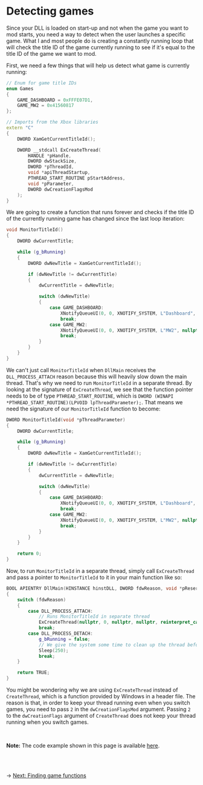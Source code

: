 # Detecting games
Since your DLL is loaded on start-up and not when the game you want to mod starts, you need a way to detect when the user launches a specific game.
What I and most people do is creating a constantly running loop that will check the title ID of the game currently running to see if it's equal to the title ID of the game we want to mod.

First, we need a few things that will help us detect what game is currently running:
```C++
// Enum for game title IDs
enum Games
{
    GAME_DASHBOARD = 0xFFFE07D1,
    GAME_MW2 = 0x41560817
};

// Imports from the Xbox libraries
extern "C" 
{
    DWORD XamGetCurrentTitleId();

    DWORD __stdcall ExCreateThread(
        HANDLE *pHandle,
        DWORD dwStackSize,
        DWORD *pThreadId,
        void *apiThreadStartup,
        PTHREAD_START_ROUTINE pStartAddress,
        void *pParameter,
        DWORD dwCreationFlagsMod
    );
}
```

We are going to create a function that runs forever and checks if the title ID of the currently running game has changed since the last loop iteration:
```C++
void MonitorTitleId()
{
    DWORD dwCurrentTitle;

    while (g_bRunning)
    {
        DWORD dwNewTitle = XamGetCurrentTitleId();

        if (dwNewTitle != dwCurrentTitle)
        {
            dwCurrentTitle = dwNewTitle;

            switch (dwNewTitle)
            {
                case GAME_DASHBOARD:
                    XNotifyQueueUI(0, 0, XNOTIFY_SYSTEM, L"Dashboard", nullptr);
                    break;
                case GAME_MW2:
                    XNotifyQueueUI(0, 0, XNOTIFY_SYSTEM, L"MW2", nullptr);
                    break;
            }
        }
    }
}
```

We can't just call `MonitorTitleId` when `DllMain` receives the `DLL_PROCESS_ATTACH` reason because this will heavily slow down the main thread. That's why we need to run `MonitorTitleId` in a separate thread.
By looking at the signature of `ExCreateThread`, we see that the function pointer needs to be of type `PTHREAD_START_ROUTINE`, which is `DWORD (WINAPI *PTHREAD_START_ROUTINE)(LPVOID lpThreadParameter);`. That means we need the signature of our `MonitorTitleId` function to become:
```C++
DWORD MonitorTitleId(void *pThreadParameter)
{
    DWORD dwCurrentTitle;

    while (g_bRunning)
    {
        DWORD dwNewTitle = XamGetCurrentTitleId();

        if (dwNewTitle != dwCurrentTitle)
        {
            dwCurrentTitle = dwNewTitle;

            switch (dwNewTitle)
            {
                case GAME_DASHBOARD:
                    XNotifyQueueUI(0, 0, XNOTIFY_SYSTEM, L"Dashboard", nullptr);
                    break;
                case GAME_MW2:
                    XNotifyQueueUI(0, 0, XNOTIFY_SYSTEM, L"MW2", nullptr);
                    break;
            }
        }
    }

    return 0;
}
```

Now, to run `MonitorTitleId` in a separate thread, simply call `ExCreateThread` and pass a pointer to `MonitorTitleId` to it in your main function like so:
```C++
BOOL APIENTRY DllMain(HINSTANCE hinstDLL, DWORD fdwReason, void *pReserved)
{
    switch (fdwReason) 
    {
        case DLL_PROCESS_ATTACH:
            // Runs MonitorTitleId in separate thread
            ExCreateThread(nullptr, 0, nullptr, nullptr, reinterpret_cast<PTHREAD_START_ROUTINE>(MonitorTitleId), nullptr, 2);
            break;
        case DLL_PROCESS_DETACH:
            g_bRunning = false;
            // We give the system some time to clean up the thread before exiting
            Sleep(250);
            break;
    }

    return TRUE;
}
```

You might be wondering why we are using `ExCreateThread` instead of `CreateThread`, which is a function provided by Windows in a header file. The reason is that, in order to keep your thread running even when you switch games, you need to pass `2` in the `dwCreationFlagsMod` argument. Passing `2` to the `dwCreationFlags` argument of `CreateThread` does not keep your thread running when you switch games.

<br/>

**Note:** The code example shown in this page is available [here](detecting-games.cpp).

<br/><br/>

&rarr; [Next: Finding game functions](../finding-functions.md)
